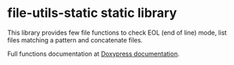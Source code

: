 # file-utils-static static library

This library provides few file functions to check EOL (end of line) mode, list files matching a pattern and concatenate files.

Full functions documentation at <a href="https://krisk78.github.io/file-utils-static/html/index.html" target="_blank">Doxypress documentation</a>.
